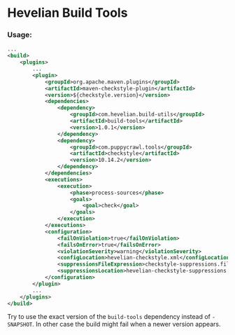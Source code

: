 Hevelian Build Tools
===============

### Usage:
```xml
...
<build>
	<plugins>
		...
		<plugin>
			<groupId>org.apache.maven.plugins</groupId>
			<artifactId>maven-checkstyle-plugin</artifactId>
			<version>${checkstyle.version}</version>
			<dependencies>
				<dependency>
					<groupId>com.hevelian.build-utils</groupId>
					<artifactId>build-tools</artifactId>
					<version>1.0.1</version>
				</dependency>
				<dependency>
					<groupId>com.puppycrawl.tools</groupId>
					<artifactId>checkstyle</artifactId>
					<version>10.14.2</version>
				</dependency>
			</dependencies>
			<executions>
				<execution>
					<phase>process-sources</phase>
					<goals>
						<goal>check</goal>
					</goals>
				</execution>
			</executions>
			<configuration>
				<failOnViolation>true</failOnViolation>
				<failsOnError>true</failsOnError>
				<violationSeverity>warning</violationSeverity>
				<configLocation>hevelian-checkstyle.xml</configLocation>
				<suppressionsFileExpression>checkstyle-suppressions.file</suppressionsFileExpression>
				<suppressionsLocation>hevelian-checkstyle-suppressions.xml</suppressionsLocation>
			</configuration>
		</plugin>
		...
	</plugins>
</build>
```
Try to use the exact version of the `build-tools` dependency instead of `-SNAPSHOT`. In other case the build might fail when a newer version appears.
